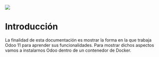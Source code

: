 ![](https://udemy-images.udemy.com/course/750x422/1545910_5291_2.jpg)

# Introducción
La finalidad de esta documentación es mostrar la forma en la que trabaja Odoo 11 para aprender sus funcionalidades. Para mostrar dichos aspectos vamos a instalarnos Odoo dentro de un contenedor de Docker.
